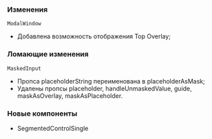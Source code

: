 ### Изменения

`ModalWindow`

 -  Добавлена возможность отображения Top Overlay;
 

### Ломающие изменения

`MaskedInput`

 - Пропса placeholderString переименована в placeholderAsMask;
 - Удалены пропсы placeholder, handleUnmaskedValue, guide, maskAsOverlay, maskAsPlaceholder.
     

### Новые компоненты

 - SegmentedControlSingle